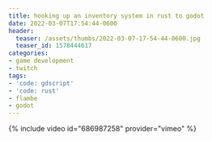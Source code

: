 ```yaml
---
title: hooking up an inventory system in rust to godot
date: 2022-03-07T17:54:44-0600
header:
  teaser: /assets/thumbs/2022-03-07-17-54-44-0600.jpg
  teaser_id: 1578444617
categories:
- game development
- twitch
tags:
- 'code: gdscript'
- 'code: rust'
- flambe
- godot
---
```

{% include video id="686987258" provider="vimeo" %}
